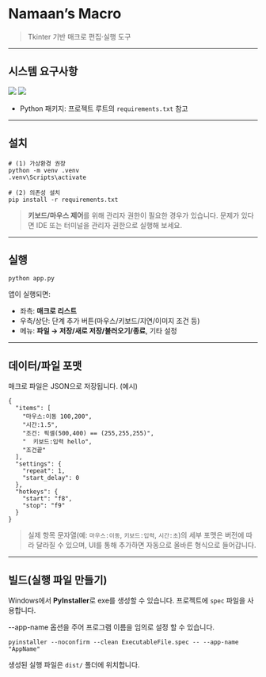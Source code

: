# Namaan’s Macro

> Tkinter 기반 매크로 편집·실행 도구

------

## 시스템 요구사항

<img src="https://img.shields.io/badge/python-3.12%2B-blue"/>
<img src="https://img.shields.io/badge/platform-Windows-brightgreen"/>

- Python 패키지: 프로젝트 루트의 `requirements.txt` 참고

------

## 설치

```
# (1) 가상환경 권장
python -m venv .venv
.venv\Scripts\activate

# (2) 의존성 설치
pip install -r requirements.txt
```

> **키보드/마우스 제어**를 위해 관리자 권한이 필요한 경우가 있습니다. 문제가 있다면 IDE 또는 터미널을 관리자 권한으로 실행해 보세요.

------

## 실행

```
python app.py
```

앱이 실행되면:

- 좌측: **매크로 리스트**
- 우측/상단: 단계 추가 버튼(마우스/키보드/지연/이미지 조건 등)
- 메뉴: **파일 → 저장/새로 저장/불러오기/종료**, 기타 설정

------

## 데이터/파일 포맷

매크로 파일은 JSON으로 저장됩니다. (예시)

```
{
  "items": [
    "마우스:이동 100,200",
    "시간:1.5",
    "조건: 픽셀(500,400) == (255,255,255)",
    "  키보드:입력 hello",
    "조건끝"
  ],
  "settings": {
    "repeat": 1,
    "start_delay": 0
  },
  "hotkeys": {
    "start": "f8",
    "stop": "f9"
  }
}
```

> 실제 항목 문자열(예: `마우스:이동`, `키보드:입력`, `시간:초`)의 세부 포맷은 버전에 따라 달라질 수 있으며, UI를 통해 추가하면 자동으로 올바른 형식으로 들어갑니다.

------

## 빌드(실행 파일 만들기)

Windows에서 **PyInstaller**로 exe를 생성할 수 있습니다. 프로젝트에 `spec` 파일을 사용합니다.

--app-name 옵션을 주어 프로그램 이름을 임의로 설정 할 수 있습니다.

```
pyinstaller --noconfirm --clean ExecutableFile.spec -- --app-name "AppName"
```

생성된 실행 파일은 `dist/` 폴더에 위치합니다.